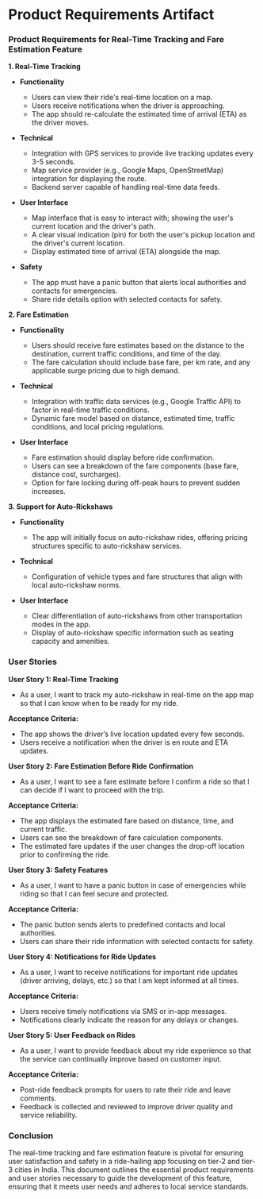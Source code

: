 # Product Requirements Artifact

### Product Requirements for Real-Time Tracking and Fare Estimation Feature

**1. Real-Time Tracking**

- **Functionality**
  - Users can view their ride's real-time location on a map.
  - Users receive notifications when the driver is approaching.
  - The app should re-calculate the estimated time of arrival (ETA) as the driver moves.
  
- **Technical**
  - Integration with GPS services to provide live tracking updates every 3-5 seconds.
  - Map service provider (e.g., Google Maps, OpenStreetMap) integration for displaying the route.
  - Backend server capable of handling real-time data feeds.

- **User Interface**
  - Map interface that is easy to interact with; showing the user's current location and the driver's path.
  - A clear visual indication (pin) for both the user's pickup location and the driver's current location.
  - Display estimated time of arrival (ETA) alongside the map.

- **Safety**
  - The app must have a panic button that alerts local authorities and contacts for emergencies.
  - Share ride details option with selected contacts for safety.

**2. Fare Estimation**

- **Functionality**
  - Users should receive fare estimates based on the distance to the destination, current traffic conditions, and time of the day.
  - The fare calculation should include base fare, per km rate, and any applicable surge pricing due to high demand.
  
- **Technical**
  - Integration with traffic data services (e.g., Google Traffic API) to factor in real-time traffic conditions.
  - Dynamic fare model based on distance, estimated time, traffic conditions, and local pricing regulations.

- **User Interface**
  - Fare estimation should display before ride confirmation.
  - Users can see a breakdown of the fare components (base fare, distance cost, surcharges).
  - Option for fare locking during off-peak hours to prevent sudden increases.

**3. Support for Auto-Rickshaws**

- **Functionality**
  - The app will initially focus on auto-rickshaw rides, offering pricing structures specific to auto-rickshaw services.
  
- **Technical**
  - Configuration of vehicle types and fare structures that align with local auto-rickshaw norms.

- **User Interface**
  - Clear differentiation of auto-rickshaws from other transportation modes in the app.
  - Display of auto-rickshaw specific information such as seating capacity and amenities.

### User Stories

**User Story 1: Real-Time Tracking**
- As a user, I want to track my auto-rickshaw in real-time on the app map so that I can know when to be ready for my ride.

**Acceptance Criteria:**
- The app shows the driver’s live location updated every few seconds.
- Users receive a notification when the driver is en route and ETA updates.

**User Story 2: Fare Estimation Before Ride Confirmation**
- As a user, I want to see a fare estimate before I confirm a ride so that I can decide if I want to proceed with the trip.

**Acceptance Criteria:**
- The app displays the estimated fare based on distance, time, and current traffic.
- Users can see the breakdown of fare calculation components.
- The estimated fare updates if the user changes the drop-off location prior to confirming the ride.

**User Story 3: Safety Features**
- As a user, I want to have a panic button in case of emergencies while riding so that I can feel secure and protected.

**Acceptance Criteria:**
- The panic button sends alerts to predefined contacts and local authorities.
- Users can share their ride information with selected contacts for safety.

**User Story 4: Notifications for Ride Updates**
- As a user, I want to receive notifications for important ride updates (driver arriving, delays, etc.) so that I am kept informed at all times.

**Acceptance Criteria:**
- Users receive timely notifications via SMS or in-app messages.
- Notifications clearly indicate the reason for any delays or changes.

**User Story 5: User Feedback on Rides**
- As a user, I want to provide feedback about my ride experience so that the service can continually improve based on customer input.

**Acceptance Criteria:**
- Post-ride feedback prompts for users to rate their ride and leave comments.
- Feedback is collected and reviewed to improve driver quality and service reliability.

### Conclusion

The real-time tracking and fare estimation feature is pivotal for ensuring user satisfaction and safety in a ride-hailing app focusing on tier-2 and tier-3 cities in India. This document outlines the essential product requirements and user stories necessary to guide the development of this feature, ensuring that it meets user needs and adheres to local service standards.